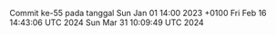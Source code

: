 Commit ke-55 pada tanggal Sun Jan 01 14:00 2023 +0100
Fri Feb 16 14:43:06 UTC 2024
Sun Mar 31 10:09:49 UTC 2024
